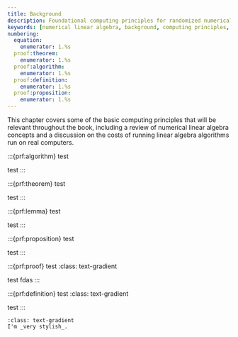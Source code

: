 ```yaml
---
title: Background
description: Foundational computing principles for randomized numerical linear algebra including numerical linear algebra review and computational cost analysis.
keywords: [numerical linear algebra, background, computing principles, matrix computations, computational cost]
numbering:
  equation:
    enumerator: 1.%s
  proof:theorem:
    enumerator: 1.%s
  proof:algorithm:
    enumerator: 1.%s
  proof:definition:
    enumerator: 1.%s
  proof:proposition:
    enumerator: 1.%s
---
```



This chapter covers some of the basic computing principles that will be relevant throughout the book, including a review of numerical linear algebra concepts and a discussion on the costs of running linear algebra algorithms run on real computers.


:::{prf:algorithm} test

test
:::

:::{prf:theorem} test

test
:::

:::{prf:lemma} test

test
:::


:::{prf:proposition} test

test
:::

:::{prf:proof} test
:class: text-gradient 

test
fdas 
:::

:::{prf:definition} test 
:class: text-gradient

test
:::

```{note}
:class: text-gradient
I'm _very stylish_.
```